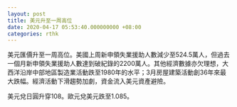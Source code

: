 ```yaml
---
layout: post
title: 美元升至一周高位
date: 2020-04-17 05:53:40.000000000 +08:00
categories: rthk
---
```


美元匯價升至一周高位。美國上周新申領失業援助人數減少至524.5萬人，但過去一個月新申領失業援助人數達到破紀錄的2200萬人。其他經濟數據亦欠理想，大西洋沿岸中部地區製造業活動跌至1980年的水平；3月房屋建築活動創36年來最大跌幅。經濟活動下滑趨勢加劇，資金流入美元資產避險。

美元兌日圓升穿108。歐元兌美元跌至1.085。
